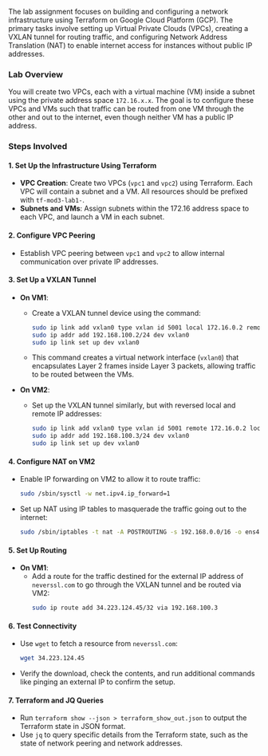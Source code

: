 The lab assignment focuses on building and configuring a network infrastructure using Terraform on Google Cloud Platform (GCP). The primary tasks involve setting up Virtual Private Clouds (VPCs), creating a VXLAN tunnel for routing traffic, and configuring Network Address Translation (NAT) to enable internet access for instances without public IP addresses.

### **Lab Overview**

You will create two VPCs, each with a virtual machine (VM) inside a subnet using the private address space `172.16.x.x`. The goal is to configure these VPCs and VMs such that traffic can be routed from one VM through the other and out to the internet, even though neither VM has a public IP address.

### **Steps Involved**

#### 1. **Set Up the Infrastructure Using Terraform**
   - **VPC Creation**: Create two VPCs (`vpc1` and `vpc2`) using Terraform. Each VPC will contain a subnet and a VM. All resources should be prefixed with `tf-mod3-lab1-`.
   - **Subnets and VMs**: Assign subnets within the 172.16 address space to each VPC, and launch a VM in each subnet.

#### 2. **Configure VPC Peering**
   - Establish VPC peering between `vpc1` and `vpc2` to allow internal communication over private IP addresses.

#### 3. **Set Up a VXLAN Tunnel**
   - **On VM1**:
     - Create a VXLAN tunnel device using the command: 
       ```bash
       sudo ip link add vxlan0 type vxlan id 5001 local 172.16.0.2 remote 172.16.1.2 dev ens4 dstport 50000
       sudo ip addr add 192.168.100.2/24 dev vxlan0
       sudo ip link set up dev vxlan0
       ```
     - This command creates a virtual network interface (`vxlan0`) that encapsulates Layer 2 frames inside Layer 3 packets, allowing traffic to be routed between the VMs.

   - **On VM2**:
     - Set up the VXLAN tunnel similarly, but with reversed local and remote IP addresses:
       ```bash
       sudo ip link add vxlan0 type vxlan id 5001 remote 172.16.0.2 local 172.16.1.2 dev ens4 dstport 50000
       sudo ip addr add 192.168.100.3/24 dev vxlan0
       sudo ip link set up dev vxlan0
       ```

#### 4. **Configure NAT on VM2**
   - Enable IP forwarding on VM2 to allow it to route traffic:
     ```bash
     sudo /sbin/sysctl -w net.ipv4.ip_forward=1
     ```
   - Set up NAT using IP tables to masquerade the traffic going out to the internet:
     ```bash
     sudo /sbin/iptables -t nat -A POSTROUTING -s 192.168.0.0/16 -o ens4 -j MASQUERADE
     ```

#### 5. **Set Up Routing**
   - **On VM1**:
     - Add a route for the traffic destined for the external IP address of `neverssl.com` to go through the VXLAN tunnel and be routed via VM2:
       ```bash
       sudo ip route add 34.223.124.45/32 via 192.168.100.3
       ```

#### 6. **Test Connectivity**
   - Use `wget` to fetch a resource from `neverssl.com`:
     ```bash
     wget 34.223.124.45
     ```
   - Verify the download, check the contents, and run additional commands like pinging an external IP to confirm the setup.

#### 7. **Terraform and JQ Queries**
   - Run `terraform show --json > terraform_show_out.json` to output the Terraform state in JSON format.
   - Use `jq` to query specific details from the Terraform state, such as the state of network peering and network addresses.

